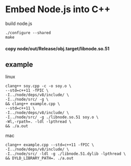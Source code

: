 # Embed Node.js into C++

build node.js
```
./configure --shared
make

```
#### copy node/out/Release/obj.target/libnode.so.51

## example
linux
```
clang++ soy.cpp -c -o soy.o \
--std=c++11 -fPIC \
-I../node/deps/v8/include/ \
-I../node/src/ -g \
&& clang++ example.cpp \
--std=c++11 \
-I../node/deps/v8/include/ \
-I../node/src/ -g ./libnode.so.51 soy.o \
-Wl,-rpath=. -ldl -lpthread \
&& ./a.out
```

mac
```
clang++ example.cpp --std=c++11 -fPIC \
-I../node/deps/v8/include/ \
-I../node/src/ -ldl -g ./libnode.51.dylib -lpthread \
&& DYLD_LIBRARY_PATH=. ./a.out
```
